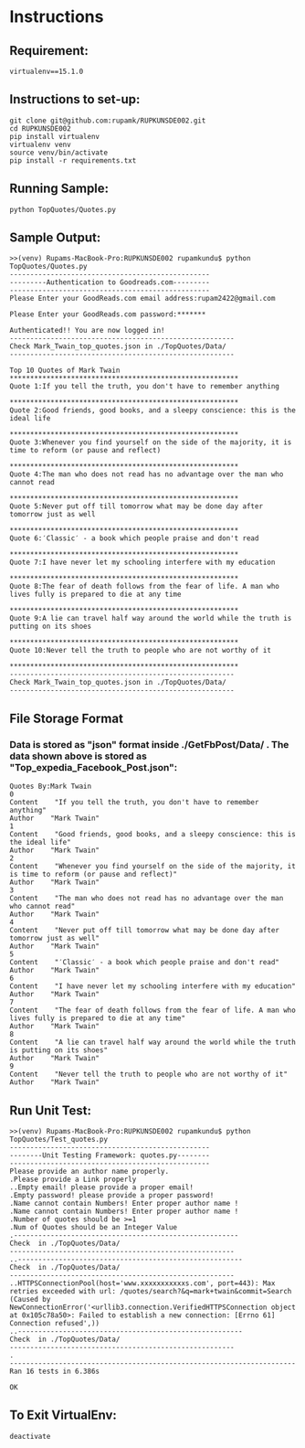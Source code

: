 # Instructions

## Requirement: 
    virtualenv==15.1.0

## Instructions to set-up:
    git clone git@github.com:rupamk/RUPKUNSDE002.git
    cd RUPKUNSDE002
    pip install virtualenv
    virtualenv venv
    source venv/bin/activate
    pip install -r requirements.txt

## Running Sample:

    python TopQuotes/Quotes.py 

## Sample Output:

    >>(venv) Rupams-MacBook-Pro:RUPKUNSDE002 rupamkundu$ python TopQuotes/Quotes.py 
    -------------------------------------------------
    ---------Authentication to Goodreads.com---------
    -------------------------------------------------
    Please Enter your GoodReads.com email address:rupam2422@gmail.com
    
    Please Enter your GoodReads.com password:*******
    
    Authenticated!! You are now logged in!
    -------------------------------------------------------
    Check Mark_Twain_top_quotes.json in ./TopQuotes/Data/ 
    -------------------------------------------------------
    
    Top 10 Quotes of Mark Twain
    ********************************************************
    Quote 1:If you tell the truth, you don't have to remember anything
    
    ********************************************************
    Quote 2:Good friends, good books, and a sleepy conscience: this is the ideal life
    
    ********************************************************
    Quote 3:Whenever you find yourself on the side of the majority, it is time to reform (or pause and reflect)
    
    ********************************************************
    Quote 4:The man who does not read has no advantage over the man who cannot read
    
    ********************************************************
    Quote 5:Never put off till tomorrow what may be done day after tomorrow just as well
    
    ********************************************************
    Quote 6:′Classic′ - a book which people praise and don't read
    
    ********************************************************
    Quote 7:I have never let my schooling interfere with my education
    
    ********************************************************
    Quote 8:The fear of death follows from the fear of life. A man who lives fully is prepared to die at any time
    
    ********************************************************
    Quote 9:A lie can travel half way around the world while the truth is putting on its shoes
    
    ********************************************************
    Quote 10:Never tell the truth to people who are not worthy of it
    
    ********************************************************
    -------------------------------------------------------
    Check Mark_Twain_top_quotes.json in ./TopQuotes/Data/ 
    -------------------------------------------------------

## File Storage Format

### Data is stored as "json" format inside ./GetFbPost/Data/ . The data shown above is stored as "Top_expedia_Facebook_Post.json":

    Quotes By:Mark Twain    
    0    
    Content    "If you tell the truth, you don't have to remember anything"
    Author    "Mark Twain"
    1    
    Content    "Good friends, good books, and a sleepy conscience: this is the ideal life"
    Author    "Mark Twain"
    2    
    Content    "Whenever you find yourself on the side of the majority, it is time to reform (or pause and reflect)"
    Author    "Mark Twain"
    3    
    Content    "The man who does not read has no advantage over the man who cannot read"
    Author    "Mark Twain"
    4    
    Content    "Never put off till tomorrow what may be done day after tomorrow just as well"
    Author    "Mark Twain"
    5    
    Content    "′Classic′ - a book which people praise and don't read"
    Author    "Mark Twain"
    6    
    Content    "I have never let my schooling interfere with my education"
    Author    "Mark Twain"
    7    
    Content    "The fear of death follows from the fear of life. A man who lives fully is prepared to die at any time"
    Author    "Mark Twain"
    8    
    Content    "A lie can travel half way around the world while the truth is putting on its shoes"
    Author    "Mark Twain"
    9    
    Content    "Never tell the truth to people who are not worthy of it"
    Author    "Mark Twain"

## Run Unit Test:
    >>(venv) Rupams-MacBook-Pro:RUPKUNSDE002 rupamkundu$ python TopQuotes/Test_quotes.py
    -------------------------------------------------
    --------Unit Testing Framework: quotes.py--------
    -------------------------------------------------
    Please provide an author name properly.
    .Please provide a Link properly
    ..Empty email! please provide a proper email!
    .Empty password! please provide a proper password!
    .Name cannot contain Numbers! Enter proper author name !
    .Name cannot contain Numbers! Enter proper author name !
    .Number of quotes should be >=1
    .Num of Quotes should be an Integer Value
    .-------------------------------------------------------
    Check  in ./TopQuotes/Data/ 
    -------------------------------------------------------
    ..-------------------------------------------------------
    Check  in ./TopQuotes/Data/ 
    -------------------------------------------------------
    ..HTTPSConnectionPool(host='www.xxxxxxxxxxxs.com', port=443): Max retries exceeded with url: /quotes/search?&q=mark+twain&commit=Search (Caused by NewConnectionError('<urllib3.connection.VerifiedHTTPSConnection object at 0x105c78a50>: Failed to establish a new connection: [Errno 61] Connection refused',))
    ..-------------------------------------------------------
    Check  in ./TopQuotes/Data/ 
    -------------------------------------------------------
    .
    ----------------------------------------------------------------------
    Ran 16 tests in 6.386s
    
    OK
    
  ## To Exit VirtualEnv:

    deactivate


